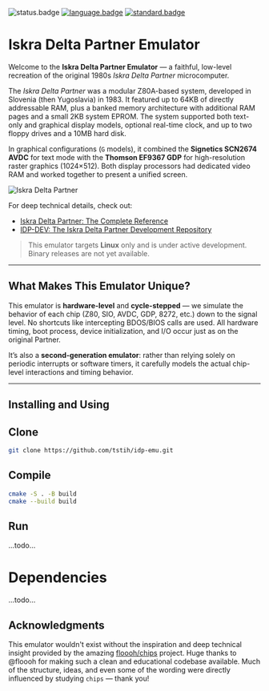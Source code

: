 ![status.badge] [![language.badge]][language.url] [![standard.badge]][standard.url]

# Iskra Delta Partner Emulator

Welcome to the **Iskra Delta Partner Emulator** — a faithful, low-level recreation of the original 1980s _Iskra Delta Partner_ microcomputer.

The _Iskra Delta Partner_ was a modular Z80A-based system, developed in Slovenia (then Yugoslavia) in 1983. It featured up to 64KB of directly addressable RAM, plus a banked memory architecture with additional RAM pages and a small 2KB system EPROM. The system supported both text-only and graphical display models, optional real-time clock, and up to two floppy drives and a 10MB hard disk.

In graphical configurations (`G` models), it combined the **Signetics SCN2674 AVDC** for text mode with the **Thomson EF9367 GDP** for high-resolution raster graphics (1024×512). Both display processors had dedicated video RAM and worked together to present a unified screen.

![Iskra Delta Partner](docs/img/partner.jpg)

For deep technical details, check out:

- [Iskra Delta Partner: The Complete Reference](docs/books/PARTNER-COMPLETE-REFERENCE.md)
- [IDP-DEV: The Iskra Delta Partner Development Repository](http://github.com/tstih/idp-dev)

> This emulator targets **Linux** only and is under active development. Binary releases are not yet available.

---

## What Makes This Emulator Unique?

This emulator is **hardware-level** and **cycle-stepped** — we simulate the behavior of each chip (Z80, SIO, AVDC, GDP, 8272, etc.) down to the signal level. No shortcuts like intercepting BDOS/BIOS calls are used. All hardware timing, boot process, device initialization, and I/O occur just as on the original Partner.

It’s also a **second-generation emulator**: rather than relying solely on periodic interrupts or software timers, it carefully models the actual chip-level interactions and timing behavior.

---

## Installing and Using

## Clone

```bash
git clone https://github.com/tstih/idp-emu.git
```

## Compile

```bash
cmake -S . -B build
cmake --build build
```

## Run

...todo...

# Dependencies

...todo...

## Acknowledgments

This emulator wouldn't exist without the inspiration and deep technical insight provided by the amazing [floooh/chips](https://github.com/floooh/chips) project. Huge thanks to @floooh for making such a clean and educational codebase available. Much of the structure, ideas, and even some of the wording were directly influenced by studying `chips` — thank you!

[language.url]: https://isocpp.org/
[language.badge]: https://img.shields.io/badge/language-C++-blue.svg
[standard.url]: https://en.wikipedia.org/wiki/C%2B%2B#Standardization
[standard.badge]: https://img.shields.io/badge/C%2B%2B-20-blue.svg
[status.badge]: https://img.shields.io/badge/status-unstable-red.svg
